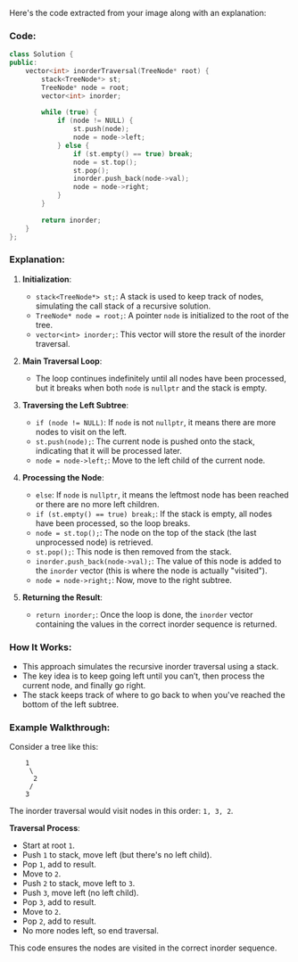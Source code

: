 Here's the code extracted from your image along with an explanation:

### Code:
```cpp
class Solution {
public:
    vector<int> inorderTraversal(TreeNode* root) {
        stack<TreeNode*> st;
        TreeNode* node = root;
        vector<int> inorder;
        
        while (true) {
            if (node != NULL) {
                st.push(node);
                node = node->left;
            } else {
                if (st.empty() == true) break;
                node = st.top();
                st.pop();
                inorder.push_back(node->val);
                node = node->right;
            }
        }
        
        return inorder;
    }
};
```

### Explanation:

1. **Initialization**:
   - `stack<TreeNode*> st;`: A stack is used to keep track of nodes, simulating the call stack of a recursive solution.
   - `TreeNode* node = root;`: A pointer `node` is initialized to the root of the tree.
   - `vector<int> inorder;`: This vector will store the result of the inorder traversal.

2. **Main Traversal Loop**:
   - The loop continues indefinitely until all nodes have been processed, but it breaks when both `node` is `nullptr` and the stack is empty.

3. **Traversing the Left Subtree**:
   - `if (node != NULL)`: If `node` is not `nullptr`, it means there are more nodes to visit on the left. 
   - `st.push(node);`: The current node is pushed onto the stack, indicating that it will be processed later.
   - `node = node->left;`: Move to the left child of the current node.

4. **Processing the Node**:
   - `else`: If `node` is `nullptr`, it means the leftmost node has been reached or there are no more left children.
   - `if (st.empty() == true) break;`: If the stack is empty, all nodes have been processed, so the loop breaks.
   - `node = st.top();`: The node on the top of the stack (the last unprocessed node) is retrieved.
   - `st.pop();`: This node is then removed from the stack.
   - `inorder.push_back(node->val);`: The value of this node is added to the `inorder` vector (this is where the node is actually "visited").
   - `node = node->right;`: Now, move to the right subtree.

5. **Returning the Result**:
   - `return inorder;`: Once the loop is done, the `inorder` vector containing the values in the correct inorder sequence is returned.

### How It Works:
- This approach simulates the recursive inorder traversal using a stack. 
- The key idea is to keep going left until you can’t, then process the current node, and finally go right.
- The stack keeps track of where to go back to when you've reached the bottom of the left subtree.

### Example Walkthrough:
Consider a tree like this:
```
    1
     \
      2
     /
    3
```
The inorder traversal would visit nodes in this order: `1, 3, 2`.

**Traversal Process**:
- Start at root `1`.
- Push `1` to stack, move left (but there's no left child).
- Pop `1`, add to result.
- Move to `2`.
- Push `2` to stack, move left to `3`.
- Push `3`, move left (no left child).
- Pop `3`, add to result.
- Move to `2`.
- Pop `2`, add to result.
- No more nodes left, so end traversal.

This code ensures the nodes are visited in the correct inorder sequence.